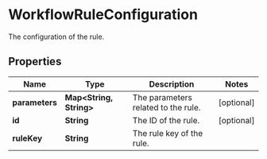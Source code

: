 

# WorkflowRuleConfiguration

The configuration of the rule.

## Properties

| Name | Type | Description | Notes |
|------------ | ------------- | ------------- | -------------|
|**parameters** | **Map&lt;String, String&gt;** | The parameters related to the rule. |  [optional] |
|**id** | **String** | The ID of the rule. |  [optional] |
|**ruleKey** | **String** | The rule key of the rule. |  |



